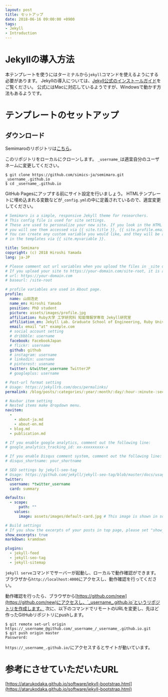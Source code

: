 ```yaml
---
layout: post
title: セットアップ
date: 2018-06-16 09:00:00 +0900
tags:
- Jekyll
- Introduction
---
```


# Jekyllの導入方法
本テンプレートを使うにはターミナルから`jekyll`コマンドを使えるようにする必要があります。
Jekyllの導入については、[Jekyll公式のインストールガイド](http://jekyllrb-ja.github.io/docs/installation/)をご覧ください。
公式にはMacに対応しているようですが、Windowsで動かす方法もあるようです。


# テンプレートのセットアップ
## ダウンロード
Semimaroのリポジトリは[こちら](https://github.com/simics-ja/semimaro)。

このリポジトリをローカルにクローンします。
`_username_`は適宜自分のユーザネームに変更してください。

```
$ git clone https://github.com/simics-ja/semimaro.git _username_.github.io
$ cd _username_.github.io
```

GitHub Pagesにアップする前にサイト設定を行いましょう。
HTMLテンプレートに埋め込まれる変数などが`_config.yml`の中に定義されているので、適宜変更してください。

```yaml
# Semimaro is a simple, responsive Jekyll theme for researchers.
# This config file is used for site settings.
# These are used to personalize your new site. If you look in the HTML files,
# you will see them accessed via {{ site.title }}, {{ site.profile.email }}, and so on.
# You can create any custom variable you would like, and they will be accessible
# in the templates via {{ site.myvariable }}.

title: Semimaro
copyright: (c) 2018 Hiroshi Yamada
lang: ja-JP

# Please comment out url variables when you upload the files in _site directory to a web server other than GitHub Pages.
# If you upload your site to https://your-domain.com/site-root, it is as follows:
# url: https://your-domain.com
# baseurl: /site-root

# profile variables are used in About page.
profile:
  name: 山田浩史
  name_en: Hiroshi Yamada
  position: PhD student
  picture: assets/images/profile.jpg
  affiliation: Ruby大学 工学研究科 知能情報学専攻 Jekyll研究室
  affiliation_en: Jekyll Lab. Graduate School of Engineering, Ruby University
  email: email "at" example.com
  # social account setting
  # dribbble: username
  facebook: FacebookJapan
  # flickr: username
  github: github
  # instagram: username
  # linkedin: username
  # pinterest: usename
  twitter: &twitter_username TwitterJP
  # googleplus: username

# Post-url format setting
# Usage: https://jekyllrb.com/docs/permalinks/
permalink: /blog/posts/:categories/:year/:month/:day/:hour-:minute-:second:output_ext

# Navbar item setting
# Nested items make dropdown menu.
navitem:
  - 
    - about-ja.md
    - about-en.md
  - blog.md
  - publication.md

# If you enable google analytics, comment out the following line:
# google_analytics_tracking_id: xx-xxxxxxxxx-x

# If you enable Disqus comment system, comment out the following line:
# disqus_shortname: your_shortname

# SEO settings by jekyll-seo-tag
# Usage: https://github.com/jekyll/jekyll-seo-tag/blob/master/docs/usage.md
twitter: 
  username: *twitter_username
  card: summary

defaults:
  - scope:
      path: ""
    values:
      image: assets/images/default-card.jpg # This image is shown in social media posting.

# Build settings
# If you show the excerpts of your posts in top page, please set "show_excerpts: true".
show_excerpts: true
markdown: kramdown

plugins:
  - jekyll-feed
  - jekyll-seo-tag
  - jekyll-sitemap
```

`jekyll serve`コマンドでサーバーが起動し、ローカルで動作確認ができます。
ブラウザから`http://localhost:4000`にアクセスし、動作確認を行ってください。

動作確認を行ったら、ブラウザから[https://github.com/new](https://github.com/new)にアクセスし、`_username_.github.io`というリポジトリを作成します。
次に、以下のコマンドでリモートのURLを変更し、先ほど作ったGitHubリポジトリにpushします。

```
$ git remote set-url origin  https://_username_@github.com/_username_/_username_.github.io.git
$ git push origin master
Passwrord:
```

`https://_username_.github.io/`にアクセスするとサイトが動いています。


# 参考にさせていただいたURL
[https://atarukodaka.github.io/software/jekyll-bootstrap.html](https://atarukodaka.github.io/software/jekyll-bootstrap.html)
